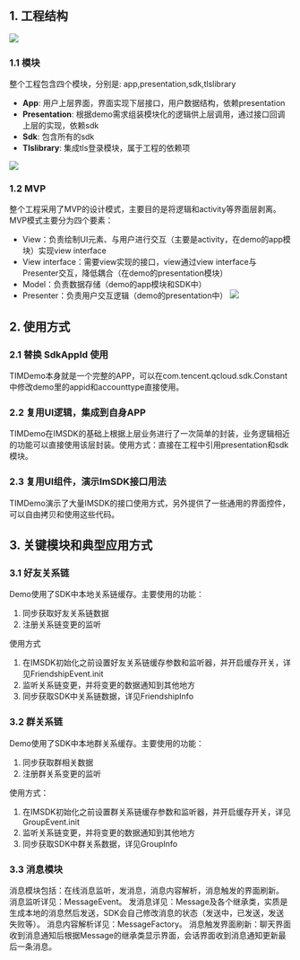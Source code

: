 ## 1. 工程结构

![](http://imgcache.tce.fsphere.cn/static/mccdn.qcloud.com/static/img/4d51d33de6132707aa9793c2afaa1b94/image.png)

### 1.1 模块
整个工程包含四个模块，分别是: app,presentation,sdk,tlslibrary

* **App**: 用户上层界面，界面实现下层接口，用户数据结构，依赖presentation
* **Presentation**: 根据demo需求组装模块化的逻辑供上层调用，通过接口回调上层的实现，依赖sdk
* **Sdk**: 包含所有的sdk
* **Tlslibrary**: 集成tls登录模块，属于工程的依赖项

![](http://imgcache.tce.fsphere.cn/static/mccdn.qcloud.com/static/img/15d450251638dc8cdf906477b1188017/image.png)
### 1.2 MVP
整个工程采用了MVP的设计模式，主要目的是将逻辑和activity等界面层剥离。MVP模式主要分为四个要素：

- View：负责绘制UI元素、与用户进行交互（主要是activity，在demo的app模块）实现view interface
- View interface：需要view实现的接口，view通过view interface与Presenter交互，降低耦合（在demo的presentation模块）
- Model：负责数据存储（demo的app模块和SDK中）
- Presenter：负责用户交互逻辑（demo的presentation中）
![](http://imgcache.tce.fsphere.cn/static/mccdn.qcloud.com/static/img/162c99ddb1650b43d07e72ae9217f570/image.png)

## 2. 使用方式

### 2.1 替换 SdkAppId 使用

TIMDemo本身就是一个完整的APP，可以在com.tencent.qcloud.sdk.Constant中修改demo里的appid和accounttype直接使用。

### 2.2 复用UI逻辑，集成到自身APP

TIMDemo在IMSDK的基础上根据上层业务进行了一次简单的封装，业务逻辑相近的功能可以直接使用该层封装。使用方式：直接在工程中引用presentation和sdk模块。

### 2.3 复用UI组件，演示ImSDK接口用法

TIMDemo演示了大量IMSDK的接口使用方式，另外提供了一些通用的界面控件，可以自由拷贝和使用这些代码。

## 3. 关键模块和典型应用方式

### 3.1 好友关系链

Demo使用了SDK中本地关系链缓存。主要使用的功能：
1. 同步获取好友关系链数据
2. 注册关系链变更的监听

使用方式
1. 在IMSDK初始化之前设置好友关系链缓存参数和监听器，并开启缓存开关，详见FriendshipEvent.init
2. 监听关系链变更，并将变更的数据通知到其他地方
3. 同步获取SDK中关系链数据，详见FriendshipInfo

### 3.2 群关系链

Demo使用了SDK中本地群关系缓存。主要使用的功能：
1. 同步获取群相关数据
2. 注册群关系变更的监听

使用方式：
1. 在IMSDK初始化之前设置群关系链缓存参数和监听器，并开启缓存开关，详见GroupEvent.init
2. 监听关系链变更，并将变更的数据通知到其他地方
3. 同步获取SDK中群关系数据，详见GroupInfo

### 3.3 消息模块
消息模块包括：在线消息监听，发消息，消息内容解析，消息触发的界面刷新。
消息监听详见：MessageEvent。
发消息详见：Message及各个继承类，实质是生成本地的消息然后发送，SDK会自己修改消息的状态（发送中，已发送，发送失败等）。
消息内容解析详见：MessageFactory。
消息触发界面刷新：聊天界面收到消息通知后根据Message的继承类显示界面，会话界面收到消息通知更新最后一条消息。


